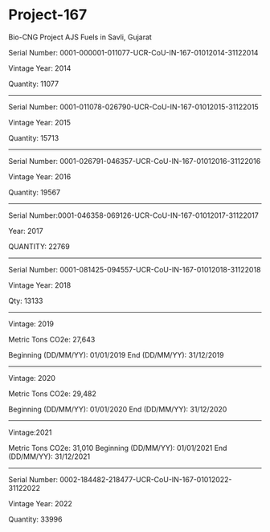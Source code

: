 # Project-167
Bio-CNG Project AJS Fuels in Savli, Gujarat


Serial Number: 0001-000001-011077-UCR-CoU-IN-167-01012014-31122014

Vintage Year: 2014

Quantity: 11077
_______________________________
Serial Number: 0001-011078-026790-UCR-CoU-IN-167-01012015-31122015

Vintage Year: 2015

Quantity: 15713

_______________________
Serial Number: 0001-026791-046357-UCR-CoU-IN-167-01012016-31122016

Vintage Year: 2016

Quantity: 19567
____________________________
Serial Number:0001-046358-069126-UCR-CoU-IN-167-01012017-31122017

Year: 2017

QUANTITY: 22769

___________________________

Serial Number: 0001-081425-094557-UCR-CoU-IN-167-01012018-31122018

Vintage Year: 2018

Qty: 13133

________________________________
Vintage: 2019

Metric Tons CO2e: 27,643

Beginning (DD/MM/YY): 01/01/2019 End (DD/MM/YY): 31/12/2019
___________________________
Vintage: 2020

Metric Tons CO2e: 29,482

Beginning (DD/MM/YY): 01/01/2020 End (DD/MM/YY): 31/12/2020
___________________________________
Vintage:2021

Metric Tons CO2e: 31,010
Beginning (DD/MM/YY): 01/01/2021 End (DD/MM/YY): 31/12/2021 

_____________________
Serial Number: 0002-184482-218477-UCR-CoU-IN-167-01012022-31122022

Vintage Year: 2022

Quantity: 33996






